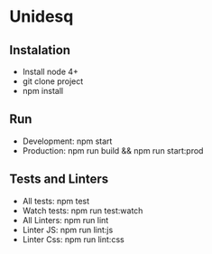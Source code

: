 # Unidesq

## Instalation

* Install node 4+
* git clone project
* npm install

## Run

* Development: npm start
* Production: npm run build && npm run start:prod

## Tests and Linters

* All tests:    	npm test
* Watch tests: 		npm run test:watch
* All Linters: 		npm run lint
* Linter JS: 			npm run lint:js
* Linter Css: 		npm run lint:css
